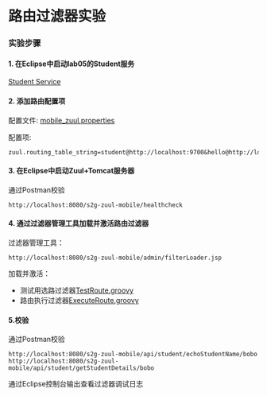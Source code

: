 路由过滤器实验
======

### 实验步骤

#### 1. 在Eclipse中启动lab05的Student服务

[Student Service](https://github.com/spring2go/zuul_lab/tree/master/lab05/student-service)

#### 2. 添加路由配置项

配置文件:
[mobile_zuul.properties](https://github.com/spring2go/s2g-zuul/blob/master/s2g-zuul-mobile/src/main/resources/mobile_zuul.properties)

配置项:
```
zuul.routing_table_string=student@http://localhost:9700&hello@http://localhost:9700
```


#### 3. 在Eclipse中启动Zuul+Tomcat服务器

通过Postman校验
```
http://localhost:8080/s2g-zuul-mobile/healthcheck
```
#### 4. 通过过滤器管理工具加载并激活路由过滤器

过滤器管理工具：
```
http://localhost:8080/s2g-zuul-mobile/admin/filterLoader.jsp
```

加载并激活：

* 测试用选路过滤器[TestRoute.groovy](https://github.com/spring2go/s2g-zuul/blob/master/s2g-zuul-mobile/src/scripts/pre/TestRoute.groovy)
* 路由执行过滤器[ExecuteRoute.groovy](https://github.com/spring2go/s2g-zuul/blob/master/s2g-zuul-mobile/src/scripts/route/ExecuteRoute.groovy)

#### 5.校验

通过Postman校验
```
http://localhost:8080/s2g-zuul-mobile/api/student/echoStudentName/bobo
http://localhost:8080/s2g-zuul-mobile/api/student/getStudentDetails/bobo
```

通过Eclipse控制台输出查看过滤器调试日志